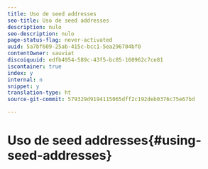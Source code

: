 ```yaml
---
title: Uso de seed addresses
seo-title: Uso de seed addresses
description: nulo
seo-description: nulo
page-status-flag: never-activated
uuid: 5a7bf609-25ab-415c-bcc1-5ea296704bf0
contentOwner: sauviat
discoiquuid: edfb4954-589c-43f5-bc85-160962c7ce81
iscontainer: true
index: y
internal: n
snippet: y
translation-type: ht
source-git-commit: 579329d9194115065dff2c192deb0376c75e67bd

---
```



# Uso de seed addresses{#using-seed-addresses}

